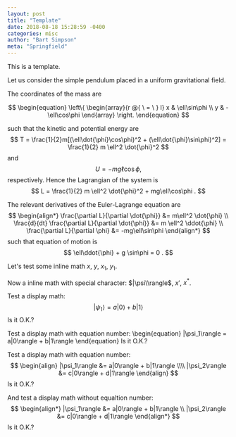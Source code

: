 ```yaml
---
layout: post
title: "Template"
date: 2018-08-18 15:28:59 -0400
categories: misc
author: "Bart Simpson"
meta: "Springfield"
---
```


This is a template.

Let us consider the simple pendulum placed in a uniform gravitational field.

The coordinates of the mass are 

$$
\begin{equation}
   \left\{ 
   \begin{array}{r @{ \ = \ } l}
   x & \ell\sin\phi \\
   y & -\ell\cos\phi 
   \end{array} \right. 
\end{equation}
$$

such that the kinetic and potential energy are
$$
   T = \frac{1}{2}m[(\ell\dot{\phi}\cos\phi)^2 + (\ell\dot{\phi}\sin\phi)^2] = \frac{1}{2} m \ell^2 \dot{\phi}^2
$$
and 
$$
   U = -mg\ell\cos\phi , 
$$
respectively. Hence the Lagrangian of the system is 
$$
   L = \frac{1}{2} m \ell^2 \dot{\phi}^2 + mg\ell\cos\phi .
$$
	
The relevant derivatives of the Euler-Lagrange equation are
$$
   \begin{align*}
   \frac{\partial L}{\partial \dot{\phi}} &= m\ell^2 \dot{\phi} \\
   \frac{d}{dt} \frac{\partial L}{\partial \dot{\phi}} &= m \ell^2 \ddot{\phi} \\
   \frac{\partial L}{\partial \phi} &= -mg\ell\sin\phi 
   \end{align*}
$$
such that equation of motion is 
$$
   \ell\ddot{\phi} + g \sin\phi = 0 .
$$

Let's test some inline math $x$, $y$, $x_1$, $y_1$.

Now a inline math with special character: $|\psi\\rangle$, $x'$, $x^*$.

Test a display math:
$$
   |\psi_1\rangle = a|0\rangle + b|1\rangle
$$
Is it O.K.?

Test a display math with equation number:
\begin{equation}
   |\psi_1\rangle = a|0\rangle + b|1\rangle
\end{equation}
Is it O.K.?

Test a display math with equation number:
$$
  \begin{align}
    |\psi_1\rangle &= a|0\rangle + b|1\rangle \\\\
    |\psi_2\rangle &= c|0\rangle + d|1\rangle
  \end{align}
$$
Is it O.K.?

And test a display math without equaltion number:
$$
  \begin{align*}
    |\psi_1\rangle &= a|0\rangle + b|1\rangle \\
    |\psi_2\rangle &= c|0\rangle + d|1\rangle
  \end{align*}
$$
Is it O.K.?

